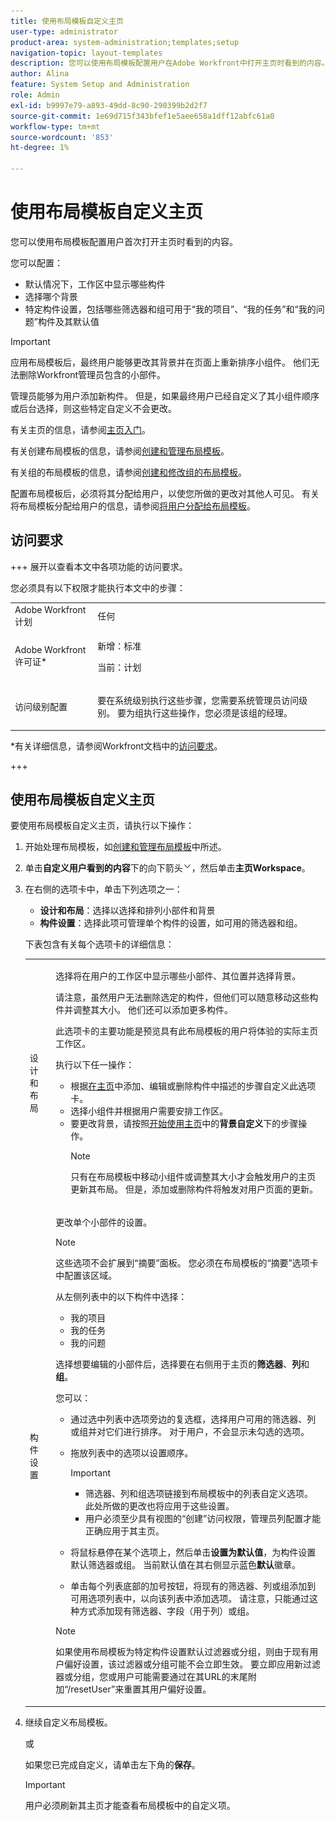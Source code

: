 ```yaml
---
title: 使用布局模板自定义主页
user-type: administrator
product-area: system-administration;templates;setup
navigation-topic: layout-templates
description: 您可以使用布局模板配置用户在Adobe Workfront中打开主页时看到的内容。
author: Alina
feature: System Setup and Administration
role: Admin
exl-id: b9997e79-a893-49dd-8c90-290399b2d2f7
source-git-commit: 1e69d715f343bfef1e5aee658a1dff12abfc61a0
workflow-type: tm+mt
source-wordcount: '853'
ht-degree: 1%

---
```


# 使用布局模板自定义主页

您可以使用布局模板配置用户首次打开主页时看到的内容。

您可以配置：

* 默认情况下，工作区中显示哪些构件
* 选择哪个背景
* 特定构件设置，包括哪些筛选器和组可用于“我的项目”、“我的任务”和“我的问题”构件及其默认值

>[!IMPORTANT]
>
>应用布局模板后，最终用户能够更改其背景并在页面上重新排序小组件。 他们无法删除Workfront管理员包含的小部件。
> 
>管理员能够为用户添加新构件。 但是，如果最终用户已经自定义了其小组件顺序或后台选择，则这些特定自定义不会更改。

有关主页的信息，请参阅[主页入门](/help/quicksilver/workfront-basics/using-home/using-the-home-area/get-started-with-home.md)。

有关创建布局模板的信息，请参阅[创建和管理布局模板](../use-layout-templates/create-and-manage-layout-templates.md)。

有关组的布局模板的信息，请参阅[创建和修改组的布局模板](../../../administration-and-setup/manage-groups/work-with-group-objects/create-and-modify-a-groups-layout-templates.md)。

配置布局模板后，必须将其分配给用户，以使您所做的更改对其他人可见。 有关将布局模板分配给用户的信息，请参阅[将用户分配给布局模板](../use-layout-templates/assign-users-to-layout-template.md)。

## 访问要求

+++ 展开以查看本文中各项功能的访问要求。

您必须具有以下权限才能执行本文中的步骤：

<table style="table-layout:auto"> 
 <col> 
 <col> 
 <tbody> 
  <tr> 
   <td role="rowheader">Adobe Workfront计划</td> 
   <td>任何</td> 
  </tr> 
  <tr> 
   <td role="rowheader">Adobe Workfront许可证*</td> 
   <td><p>新增：标准</p>
  <p> 当前：计划</p>
   </td> 
  </tr> 
  <tr> 
   <td role="rowheader">访问级别配置</td> 
   <td> <p>要在系统级别执行这些步骤，您需要系统管理员访问级别。
要为组执行这些操作，您必须是该组的经理。</p> </td> 
  </tr> 
 </tbody> 
</table>

*有关详细信息，请参阅Workfront文档中的[访问要求](/help/quicksilver/administration-and-setup/add-users/access-levels-and-object-permissions/access-level-requirements-in-documentation.md)。

+++

## 使用布局模板自定义主页

要使用布局模板自定义主页，请执行以下操作：

1. 开始处理布局模板，如[创建和管理布局模板](../../../administration-and-setup/customize-workfront/use-layout-templates/create-and-manage-layout-templates.md)中所述。

1. 单击&#x200B;**自定义用户看到的内容**&#x200B;下的向下箭头![](assets/dropdown-arrow.png)，然后单击&#x200B;**主页Workspace**。

1. 在右侧的选项卡中，单击下列选项之一：

   * **设计和布局**：选择以选择和排列小部件和背景
   * **构件设置**：选择此项可管理单个构件的设置，如可用的筛选器和组。

   下表包含有关每个选项卡的详细信息：

   <table style="table-layout:auto"> 
    <col> 
    <col> 
    <tbody> 
     <tr> 
      <td role="rowheader">设计和布局</td> 
      <td>
      <p>选择将在用户的工作区中显示哪些小部件、其位置并选择背景。</p> 
      <p>请注意，虽然用户无法删除选定的构件，但他们可以随意移动这些构件并调整其大小。 他们还可以添加更多构件。</p>
      <p>此选项卡的主要功能是预览具有此布局模板的用户将体验的实际主页工作区。</p> 
      <p> 执行以下任一操作： </p>
      <ul><li>根据<a href="/help/quicksilver/workfront-basics/using-home/using-the-home-area/add-edit-remove-widgets-in-new-home.md" class="MCXref xref">在主页</a>中添加、编辑或删除构件中描述的步骤自定义此选项卡。 </li>
      <li>选择小组件并根据用户需要安排工作区。</li>
      <li>要更改背景，请按照<a href="/help/quicksilver/workfront-basics/using-home/using-the-home-area/get-started-with-home.md" class="MCXref xref">开始使用主页</a>中的<b>背景自定义</b>下的步骤操作。</li></p>
      <p>

   >[!NOTE]
   >
   >只有在布局模板中移动小组件或调整其大小才会触发用户的主页更新其布局。 但是，添加或删除构件将触发对用户页面的更新。

   </p>
     </td> 
     </tr> 
     <tr> 
      <td role="rowheader">构件设置</td> 
      <td>
      <p>更改单个小部件的设置。</p> 
      <p>

   >[!NOTE]
   >
   >这些选项不会扩展到“摘要”面板。 您必须在布局模板的“摘要”选项卡中配置该区域。

   </p>
      <p> 从左侧列表中的以下构件中选择：</p>
      <ul>
        <li>我的项目</li>
        <li>我的任务</li>
        <li>我的问题</li>
      </ul>
      <p>选择想要编辑的小部件后，选择要在右侧用于主页的<b>筛选器</b>、<b>列</b>和<b>组</b>。</p>
      <p> 您可以：</p>
      <ul>
      <li><p>通过选中列表中选项旁边的复选框，选择用户可用的筛选器、列或组并对它们进行排序。 对于用户，不会显示未勾选的选项。</p></li>
      <li> <p>拖放列表中的选项以设置顺序。</p></li>
      <p>

   >[!IMPORTANT]
   >
   >* 筛选器、列和组选项链接到布局模板中的列表自定义选项。 此处所做的更改也将应用于这些设置。
   >* 用户必须至少具有视图的“创建”访问权限，管理员列配置才能正确应用于其主页。

   </p>
      <li><p>将鼠标悬停在某个选项上，然后单击<b>设置为默认值</b>，为构件设置默认筛选器或组。 当前默认值在其右侧显示蓝色<b>默认</b>徽章。</p></li>
      <li><p>单击每个列表底部的加号按钮，将现有的筛选器、列或组添加到可用选项列表中，以向该列表中添加选项。 请注意，只能通过这种方式添加现有筛选器、字段（用于列）或组。</p></li>
      </ul>
      <p>

   >[!NOTE]
   >
   >如果使用布局模板为特定构件设置默认过滤器或分组，则由于现有用户偏好设置，该过滤器或分组可能不会立即生效。 要立即应用新过滤器或分组，您或用户可能需要通过在其URL的末尾附加“/resetUser”来重置其用户偏好设置。

   </p>
      </td> 
      </tr>
      </tbody> 
      </table>

1. 继续自定义布局模板。

   或

   如果您已完成自定义，请单击左下角的&#x200B;**保存**。

   >[!IMPORTANT]
   >
   >用户必须刷新其主页才能查看布局模板中的自定义项。

